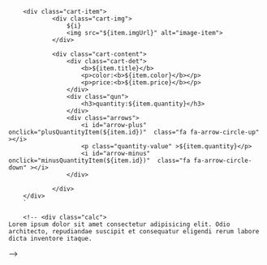 <div class="carts">
            
        <div class="cart-item">
                <div class="cart-img">
                    ${i} 
                    <img src="${item.imgUrl}" alt="image-item">
                </div>

                <div class="cart-content">
                    <div class="cart-det">
                        <b>${item.title}</b>
                        <p>color:<b>${item.color}</b></p>
                        <p>price:<b>${item.price}</b></p>
                    </div>
                    <div class="qun">
                        <h3>quantity:${item.quantity}</h3>
                    </div>
                    <div class="arrows">
                        <i id="arrow-plus"  onclick="plusQuantityItem(${item.id})"  class="fa fa-arrow-circle-up" ></i>
                        <p class="quantity-value" >${item.quantity}</p>
                        <i id="arrow-minus" onclick="minusQuantityItem(${item.id})"  class="fa fa-arrow-circle-down" ></i>
                    </div>
               
                </div>
        </div>
        `

        <!-- <div class="calc">
    Lorem ipsum dolor sit amet consectetur adipisicing elit. Odio architecto, repudiandae suscipit et consequatur eligendi rerum labore dicta inventore itaque.
</div> -->
<!-- <div class="cart-item">
        <div class="cart-img">
            ${i} 
            <img src="${item.imgUrl}" alt="image-item">
        </div>

        <div class="cart-content">
            <div class="cart-det">
                <b>${item.title}</b>
                <p>color:<b>${item.color}</b></p>
                <p>price:<b>${item.price}</b></p>
            </div>
            <div class="qun">
                <h3>quantity:${item.quantity}</h3>
            </div>
            <div class="arrows">
                <i id="arrow-plus"  onclick="plusQuantityItem(${item.id})"  class="fa fa-arrow-circle-up" ></i>
                <p class="quantity-value" >${item.quantity}</p>
                <i id="arrow-minus" onclick="minusQuantityItem(${item.id})"  class="fa fa-arrow-circle-down" ></i>
            </div>
       
        </div>
</div> -->